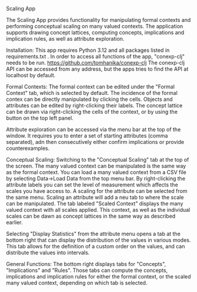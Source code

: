 Scaling App

The Scaling App provides functionality for manipulating formal contexts and performing conceptual scaling on many valued contexts.
The application supports drawing concept lattices, computing concepts, implications and implication rules, as well as attribute exploration.

Installation:
This app requires Python 3.12 and all packages listed in requirements.txt .
In order to access all functions of the app, "conexp-clj" needs to be run. 
https://github.com/tomhanika/conexp-clj
The conexp-clj API can be accessed from any address, but the apps tries to find the API at localhost by default.


Formal Contexts:
The formal context can be edited under the "Formal Context" tab, which is selected by default.
The incidence of the formal contex can be directly manipulated by clicking the cells. Objects and attributes can be edited by right-clicking their labels.
The concept lattice can be drawn via right-clicking the cells of the context, or by using the button on the top left panel.

Attribute exploration can be accessed via the menu bar at the top of the window. It requires you to enter a set of starting attributes (comma separated),
adn then consecutively either confirm implications or provide counterexamples.

Conceptual Scaling:
Switching to the "Conceptual Scaling" tab at the top of the screen.
The many valued context can be manipulated is the same way as the formal context.
You can load a many valued context from a CSV file by selecting Data->Load Data from the top menu bar.
By right-clicking the attribute labels you can set the level of measurement which affects the scales you have access to. 
A scaling for the attribute can be selected from the same menu. Scaling an attribute will add a neu tab to where the scale can be manipulated. 
The tab labeled "Scaled Context" displays the many valued context with all scales applied. This context, as well as the individual scales can be dawn as concept lattices
in the same way as described earlier.

Selecting "Display Statistics" from the attribute menu opens a tab at the bottom right that can display the distribution of the values in various modes.
This tab allows for the definition of a custom order on the values, and can distribute the values into intervals.


General Functions:
The bottom right displays tabs for "Concepts", "Implications" and "Rules". Those tabs can compute the concepts, implications and implication rules
for either the formal context, or the scaled many valued context, depending on which tab is selected.
